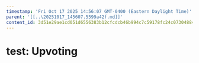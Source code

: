 ```yaml
---
timestamp: 'Fri Oct 17 2025 14:56:07 GMT-0400 (Eastern Daylight Time)'
parent: '[[..\20251017_145607.5599a42f.md]]'
content_id: 3d51e29ae1cd051d6556383b12cfcdcb46b994c7c59178fc24c07304884052ed
---
```


# test: Upvoting
